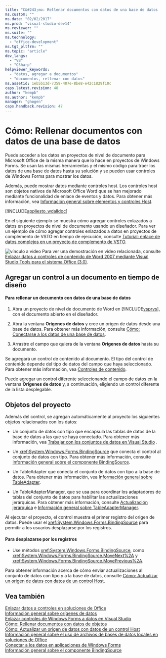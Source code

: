 ```yaml
---
title: "C&#243;mo: Rellenar documentos con datos de una base de datos | Microsoft Docs"
ms.custom: ""
ms.date: "02/02/2017"
ms.prod: "visual-studio-dev14"
ms.reviewer: ""
ms.suite: ""
ms.technology: 
  - "office-development"
ms.tgt_pltfrm: ""
ms.topic: "article"
dev_langs: 
  - "VB"
  - "CSharp"
helpviewer_keywords: 
  - "datos, agregar a documentos"
  - "documentos, rellenar con datos"
ms.assetid: 1eb5b13d-7359-407e-8be8-e42c1829f10c
caps.latest.revision: 48
author: "kempb"
ms.author: "kempb"
manager: "ghogen"
caps.handback.revision: 47
---
```

# C&#243;mo: Rellenar documentos con datos de una base de datos
  Puede acceder a los datos en proyectos de nivel de documento para Microsoft Office de la misma manera que lo hace en proyectos de Windows Forms.  Se usan las mismas herramientas y el mismo código para traer los datos de una base de datos hasta su solución y se pueden usar controles de Windows Forms para mostrar los datos.  
  
 Además, puede mostrar datos mediante controles host.  Los controles host son objetos nativos de Microsoft Office Word que se han mejorado mediante funcionalidad de enlace de eventos y datos.  Para obtener más información, vea [Información general sobre elementos y controles Host](../vsto/host-items-and-host-controls-overview.md).  
  
 [!INCLUDE[appliesto_wdalldoc](../vsto/includes/appliesto-wdalldoc-md.md)]  
  
 En el siguiente ejemplo se muestra cómo agregar controles enlazados a datos en proyectos de nivel de documento usando un diseñador.  Para ver un ejemplo de cómo agregar controles enlazados a datos en proyectos de complemento de VSTO en tiempo de ejecución, consulte [Tutorial: enlace de datos complejos en un proyecto de complemento de VSTO](../vsto/walkthrough-simple-data-binding-in-vsto-add-in-project.md).  
  
 ![vínculo a vídeo](../vsto/media/playvideo.png "vínculo a vídeo") Para ver una demostración en vídeo relacionada, consulte [Enlazar datos a controles de contenido de Word 2007 mediante Visual Studio Tools para el sistema Office \(3.0\)](http://go.microsoft.com/fwlink/?LinkId=136785).  
  
## Agregar un control a un documento en tiempo de diseño  
  
#### Para rellenar un documento con datos de una base de datos  
  
1.  Abra un proyecto de nivel de documento de Word en [!INCLUDE[vsprvs](../sharepoint/includes/vsprvs-md.md)], con el documento abierto en el diseñador.  
  
2.  Abra la ventana **Orígenes de datos** y cree un origen de datos desde una base de datos.  Para obtener más información, consulte [Cómo: Conectarse a los datos de una base de datos](../Topic/How%20to:%20Connect%20to%20Data%20in%20a%20Database.md).  
  
3.  Arrastre el campo que quiera de la ventana **Orígenes de datos** hasta su documento.  
  
 Se agregará un control de contenido al documento.  El tipo del control de contenido depende del tipo de datos del campo que haya seleccionado.  Para obtener más información, vea [Controles de contenido](../vsto/content-controls.md).  
  
 Puede agregar un control diferente seleccionando el campo de datos en la ventana **Orígenes de datos** y, a continuación, eligiendo un control diferente de la lista desplegable.  
  
## Objetos del proyecto  
 Además del control, se agregan automáticamente al proyecto los siguientes objetos relacionados con los datos:  
  
-   Un conjunto de datos con tipo que encapsula las tablas de datos de la base de datos a las que se haya conectado.  Para obtener más información, vea [Trabajar con los conjuntos de datos en Visual Studio](../data-tools/dataset-tools-in-visual-studio.md) .  
  
-   Un <xref:System.Windows.Forms.BindingSource> que conecta el control al conjunto de datos con tipo.  Para obtener más información, consulte [Información general sobre el componente BindingSource](../Topic/BindingSource%20Component%20Overview.md).  
  
-   Un TableAdapter que conecta el conjunto de datos con tipo a la base de datos.  Para obtener más información, vea [Información general sobre TableAdapter](/visual-studio/data-tools/tableadapter-overview).  
  
-   Un TableAdapterManager, que se usa para coordinar los adaptadores de tablas del conjunto de datos para habilitar las actualizaciones jerárquicas.  Para obtener más información, consulte [Actualización jerárquica](../data-tools/hierarchical-update.md) e [Información general sobre TableAdapterManager](../Topic/TableAdapterManager%20Overview.md).  
  
 Al ejecutar el proyecto, el control muestra el primer registro del origen de datos.  Puede usar el <xref:System.Windows.Forms.BindingSource> para permitir a los usuarios desplazarse por los registros.  
  
#### Para desplazarse por los registros  
  
-   Use métodos <xref:System.Windows.Forms.BindingSource>, como <xref:System.Windows.Forms.BindingSource.MoveNext%2A> y <xref:System.Windows.Forms.BindingSource.MovePrevious%2A>.  
  
 Para obtener información acerca de cómo enviar actualizaciones al conjunto de datos con tipo y a la base de datos, consulte [Cómo: Actualizar un origen de datos con datos de un control Host](../vsto/how-to-update-a-data-source-with-data-from-a-host-control.md).  
  
## Vea también  
 [Enlazar datos a controles en soluciones de Office](../vsto/binding-data-to-controls-in-office-solutions.md)   
 [Información general sobre orígenes de datos](../data-tools/add-new-data-sources.md)   
 [Enlazar controles de Windows Forms a datos en Visual Studio](../Topic/Binding%20Windows%20Forms%20controls%20to%20data%20in%20Visual%20Studio.md)   
 [Cómo: Rellenar documentos con datos de objetos](../vsto/how-to-populate-documents-with-data-from-objects.md)   
 [Cómo: Actualizar un origen de datos con datos de un control Host](../vsto/how-to-update-a-data-source-with-data-from-a-host-control.md)   
 [Información general sobre el uso de archivos de bases de datos locales en soluciones de Office](../vsto/using-local-database-files-in-office-solutions-overview.md)   
 [Conectar a los datos en aplicaciones de Windows Forms](/visual-studio/data-tools/connecting-to-data-in-windows-forms-applications)   
 [Información general sobre el componente BindingSource](../Topic/BindingSource%20Component%20Overview.md)  
  
  